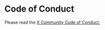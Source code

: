 # Code of Conduct

Please read the [X Community Code of Conduct.](https://the-xlang.github.io/website/pages/contributing.html)
